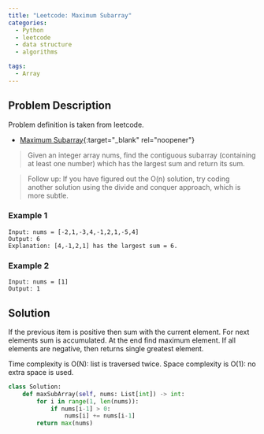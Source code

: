 ```yaml
---
title: "Leetcode: Maximum Subarray"
categories:
  - Python
  - leetcode
  - data structure
  - algorithms

tags:
  - Array
---
```


## Problem Description

Problem definition is taken from leetcode. 
- [Maximum Subarray](https://leetcode.com/problems/maximum-subarray/ "Go to leetcode"){:target="_blank" rel="noopener"}

> Given an integer array nums, find the contiguous subarray (containing at least one number) which has the largest sum and return its sum.

> Follow up: If you have figured out the O(n) solution, try coding another solution using the divide and conquer approach, which is more subtle.

### Example 1 
```
Input: nums = [-2,1,-3,4,-1,2,1,-5,4]
Output: 6
Explanation: [4,-1,2,1] has the largest sum = 6.
```

### Example 2
```
Input: nums = [1]
Output: 1
```

## Solution

If the previous item is positive then sum with the current element. For next elements sum is accumulated. At the end find maximum element.
If all elements are negative, then returns single greatest element. 

Time complexity is O(N): list is traversed twice. 
Space complexity is O(1): no extra space is used.

```python
class Solution:
    def maxSubArray(self, nums: List[int]) -> int:
        for i in range(1, len(nums)):
            if nums[i-1] > 0:
                nums[i] += nums[i-1]
        return max(nums)

```

